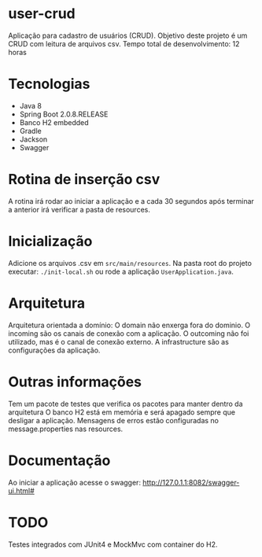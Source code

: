 # user-crud
Aplicação para cadastro de usuários (CRUD). Objetivo deste projeto é um CRUD com leitura de arquivos csv. Tempo total de desenvolvimento: 12 horas

# Tecnologias

- Java 8
- Spring Boot 2.0.8.RELEASE
- Banco H2 embedded
- Gradle
- Jackson
- Swagger

# Rotina de inserção csv
A rotina irá rodar ao iniciar a aplicação e a cada 30 segundos após terminar a anterior irá verificar a pasta de resources.

# Inicialização
Adicione os arquivos .csv em `src/main/resources`. 
Na pasta root do projeto executar: `./init-local.sh` ou rode a aplicação `UserApplication.java`.

# Arquitetura
Arquitetura orientada a domínio:
O domain não enxerga fora do dominio.
O incoming são os canais de conexão com a aplicação.
O outcoming não foi utilizado, mas é o canal de conexão externo.
A infrastructure são as configurações da aplicação.

# Outras informações
Tem um pacote de testes que verifica os pacotes para manter dentro da arquitetura
O banco H2 está em memória e será apagado sempre que desligar a aplicação.
Mensagens de erros estão configuradas no message.properties nas resources.

# Documentação
Ao iniciar a aplicação acesse o swagger: http://127.0.1.1:8082/swagger-ui.html#

# TODO
Testes integrados com JUnit4 e MockMvc com container do H2.
